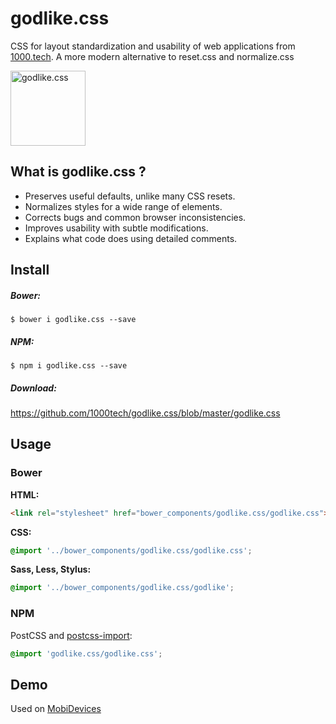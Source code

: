 # godlike.css
CSS for layout standardization and usability of web applications from [1000.tech](http://1000.tech). 
A more modern alternative to reset.css and normalize.css

<a href="https://github.com/1000tech/godlike.css">
<img
  src="http://akimg2.ask.fm/assets2/101/782/341/888/normal/a54ede2d3ed968ea.png" alt="godlike.css"
  width="120" height="120">
</a>

## What is godlike.css ?

* Preserves useful defaults, unlike many CSS resets.
* Normalizes styles for a wide range of elements.
* Corrects bugs and common browser inconsistencies.
* Improves usability with subtle modifications.
* Explains what code does using detailed comments.

## Install

##### Bower:

    $ bower i godlike.css --save

##### NPM:

    $ npm i godlike.css --save
    
##### Download:

 https://github.com/1000tech/godlike.css/blob/master/godlike.css

## Usage

### Bower

**HTML:**

```html
<link rel="stylesheet" href="bower_components/godlike.css/godlike.css">
```

**CSS:**

```css
@import '../bower_components/godlike.css/godlike.css';
```

**Sass, Less, Stylus:**

```css
@import '../bower_components/godlike.css/godlike';
```

### NPM

PostCSS and [postcss-import](https://github.com/postcss/postcss-import):

```css
@import 'godlike.css/godlike.css';
```

## Demo
Used on [MobiDevices](https://mobidevices.ru)